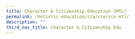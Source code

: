 ```yaml
---
title: Character & Citizenship Education (MTL)
permalink: /holistic-education/cca/cce/cce-mtl/
description: ""
third_nav_title: Character & Citizenship Edu
---
```

